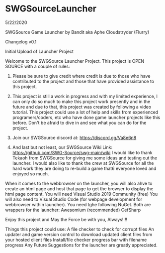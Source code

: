 # SWGSourceLauncher
5/22/2020

SWGSource Game Launcher by Bandit aka Aphe Cloudstryder (Flurry)

Changelog v0.1

Initial Upload of Launcher Project


Welcome to the SWGSource Launcher Project. This project is OPEN SOURCE with a couple of rules:
1. Please be sure to give credit where credit is due to those who have contributed to the project and those that have provided assistance to this project.

2. This project is still a work in progress and with my limited experience, I can only do so much to make this project work presently and in the future and due to that, this project was created by following a video tutorial. This project could use a lot of help and skills from experienced programers/coders, etc who have done game launcher projects like this before. Don't be afraid to dive in and see what you can do for the project.

3. Join our SWGSource discord at: https://discord.gg/Va8e6n8
4. And last but not least, our SWGSource Wiki Link: https://github.com/SWG-Source/swg-main/wiki
I would like to thank Tekaoh from SWGSource for giving me some ideas and testing out the launcher.
I would also like to thank the crew at SWGSource for all the hard work they are doing to re-build a game that6 everyone loved and enjoyed so much.

When it comes to the webbrowser on the launcher, you will also ahve to create an html page and host that page to get the browser to display the html page content.
You will need Visual Studio 2019 Community (free)
You will also need to Visual Studio Code (for webpage development for webbrowser within launcher).
You need tghe following NuGet. Both are wrappers for the launcher:
Awesomium (recommended)
CefSharp

Enjoy this project and May the Force be with you, Always!!!!

Things this project could use:
A file checker to check for corrupt files
An updater and game version control to download updated client files from your hosted client files
Install/file checker progress bar with filename progress
Any Future Suggestions for the launcher are greatly appreciated.
